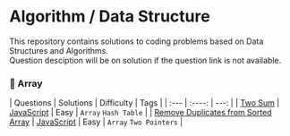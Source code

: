# Algorithm / Data Structure
This repository contains solutions to coding problems based on Data Structures and Algorithms.\
Question desciption will be on solution if the question link is not available.

### :pushpin: Array

| Questions    | Solutions | Difficulty  | Tags   |
| :---        |    :----:   |          ---: |
| [Two Sum](https://leetcode.com/problems/two-sum/)   | [JavaScript]()     | Easy  | `Array` `Hash Table`   |
| [Remove Duplicates from Sorted Array](https://leetcode.com/problems/remove-duplicates-from-sorted-array/)   | [JavaScript]()       | Easy    | `Array` `Two Pointers`  |
